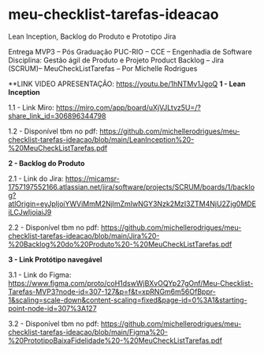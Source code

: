# meu-checklist-tarefas-ideacao
Lean Inception, Backlog do Produto e Prototipo Jira

Entrega MVP3 – Pós Graduação PUC-RIO – CCE – Engenhadia de Software
Disciplina: Gestão ágil de Produto e Projeto
Product Backlog – Jira (SCRUM)– MeuCheckListTarefas – Por Michelle Rodrigues

**LINK VIDEO APRESENTAÇÃO: https://youtu.be/1hNTMv1JgoQ
**1 - Lean Inception**

1.1 - Link Miro: https://miro.com/app/board/uXjVJLtvz5U=/?share_link_id=306896344798

1.2 - Disponível tbm no pdf: https://github.com/michellerodrigues/meu-checklist-tarefas-ideacao/blob/main/LeanInception%20-%20MeuCheckListTarefas.pdf

**2 - Backlog do Produto**

2.1 - Link do Jira: https://micamsr-1757197552166.atlassian.net/jira/software/projects/SCRUM/boards/1/backlog?atlOrigin=eyJpIjoiYWViMmM2NjlmZmIwNGY3Nzk2MzI3ZTM4NjU2Zjg0MDEiLCJwIjoiaiJ9

2.2 - Disponível tbm no pdf: https://github.com/michellerodrigues/meu-checklist-tarefas-ideacao/blob/main/Jira%20-%20Backlog%20do%20Produto%20-%20MeuCheckListTarefas.pdf

**3 - Link Protótipo navegável**

3.1 - Link do Figma: https://www.figma.com/proto/coH1dswWjBXvOQYp27gOnf/Meu-Checklist-Tarefas-MVP3?node-id=307-127&p=f&t=xpRNGm6m56OfBppr-1&scaling=scale-down&content-scaling=fixed&page-id=0%3A1&starting-point-node-id=307%3A127

3.2 - Disponível tbm no pdf: https://github.com/michellerodrigues/meu-checklist-tarefas-ideacao/blob/main/Figma%20-%20PrototipoBaixaFidelidade%20-%20MeuCheckListTarefas.pdf



